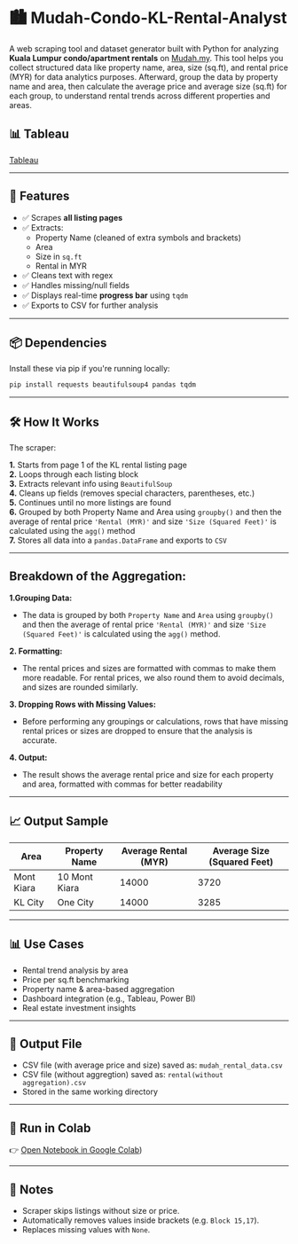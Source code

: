 # 🏙️ Mudah-Condo-KL-Rental-Analyst
A web scraping tool and dataset generator built with Python for analyzing **Kuala Lumpur condo/apartment rentals** on [Mudah.my](https://www.mudah.my/kuala-lumpur/apartment-condominium-for-rent). This tool helps you collect structured data like property name, area, size (sq.ft), and rental price (MYR) for data analytics purposes.
Afterward, group the data by property name and area, then calculate the average price and average size (sq.ft) for each group, to understand rental trends across different properties and areas.

## 📊 Tableau
[Tableau](https://public.tableau.com/shared/92XQ4N8T9?:display_count=n&:origin=viz_share_link)

---

## 🚀 Features

- ✅ Scrapes **all listing pages**
- ✅ Extracts:
  - Property Name (cleaned of extra symbols and brackets)
  - Area
  - Size in `sq.ft`
  - Rental in MYR
- ✅ Cleans text with regex
- ✅ Handles missing/null fields
- ✅ Displays real-time **progress bar** using `tqdm`
- ✅ Exports to CSV for further analysis

---

## 📦 Dependencies

Install these via pip if you're running locally:

```bash
pip install requests beautifulsoup4 pandas tqdm
```

---

## 🛠 How It Works

The scraper:

**1.** Starts from page 1 of the KL rental listing page  
**2.** Loops through each listing block  
**3.** Extracts relevant info using `BeautifulSoup`  
**4.** Cleans up fields (removes special characters, parentheses, etc.)  
**5.** Continues until no more listings are found  
**6.** Grouped by both Property Name and Area using `groupby()` and then the average of rental price `'Rental (MYR)'` and size `'Size (Squared Feet)'` is calculated using the `agg()` method    
**7.** Stores all data into a `pandas.DataFrame` and exports to `CSV`  

---

## Breakdown of the Aggregation:

**1.Grouping Data:**
- The data is grouped by both `Property Name` and `Area` using `groupby()` and then the average of rental price `'Rental (MYR)'` and size `'Size (Squared Feet)'` is calculated using the `agg()` method.

**2. Formatting:**
- The rental prices and sizes are formatted with commas to make them more readable. For rental prices, we also round them to avoid decimals, and sizes are rounded similarly.

**3. Dropping Rows with Missing Values:**
- Before performing any groupings or calculations, rows that have missing rental prices or sizes are dropped to ensure that the analysis is accurate.

**4. Output:**
- The result shows the average rental price and size for each property and area, formatted with commas for better readability

---

## 📈 Output Sample

| Area          | Property Name | Average Rental (MYR) |Average Size (Squared Feet) |
|---------------|---------------|----------------------|----------------------------|
| Mont Kiara   	| 10 Mont Kiara | 14000                | 3720                       |
| KL City       | One City      | 14000                | 3285                       |

---

## 📊 Use Cases

- Rental trend analysis by area  
- Price per sq.ft benchmarking  
- Property name & area-based aggregation  
- Dashboard integration (e.g., Tableau, Power BI)  
- Real estate investment insights  

---

## 📁 Output File

- CSV file (with average price and size) saved as: `mudah_rental_data.csv`
- CSV file (without aggregtion) saved as: `rental(without aggregation).csv` 
- Stored in the same working directory  

---

## 🔗 Run in Colab

👉 [Open Notebook in Google Colab](https://colab.research.google.com/drive/1pXJ-3Cjf0Gy05Nbd-pj0_p0ilvblEJ_w#scrollTo=Qcq72-Zkg-rr))

---

## 🧼 Notes

- Scraper skips listings without size or price.  
- Automatically removes values inside brackets (e.g. `Block 15,17`).  
- Replaces missing values with `None`.  







